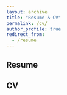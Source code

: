 ```yaml
---
layout: archive
title: "Resume & CV"
permalink: /cv/
author_profile: true
redirect_from:
  - /resume
---
```


## Resume
<object data="../files/resume_Breitbart_20250423.pdf" width="10" height="10" type='application/pdf'></object>

## CV
<object data="../files/CV_Breitbart_20250423.pdf" width="10" height="10" type='application/pdf'></object>
